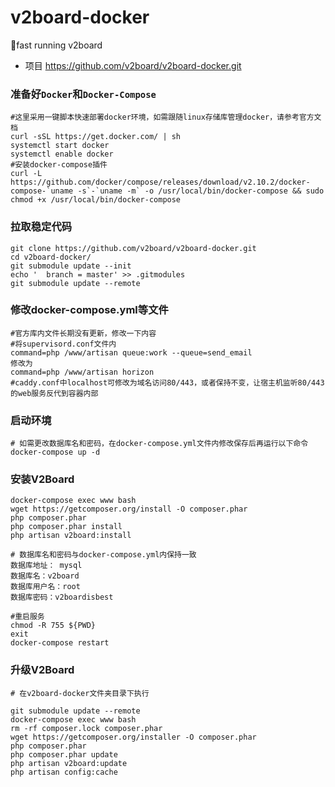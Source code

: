 # v2board-docker
🐳fast running v2board
* 项目
https://github.com/v2board/v2board-docker.git

### 准备好`Docker`和`Docker-Compose`
```
#这里采用一键脚本快速部署docker环境，如需跟随linux存储库管理docker，请参考官方文档
curl -sSL https://get.docker.com/ | sh 
systemctl start docker 
systemctl enable docker
#安装docker-compose插件
curl -L https://github.com/docker/compose/releases/download/v2.10.2/docker-compose-`uname -s`-`uname -m` -o /usr/local/bin/docker-compose && sudo chmod +x /usr/local/bin/docker-compose
```
### 拉取稳定代码
```
git clone https://github.com/v2board/v2board-docker.git
cd v2board-docker/
git submodule update --init
echo '  branch = master' >> .gitmodules
git submodule update --remote
```
### 修改docker-compose.yml等文件
```
#官方库内文件长期没有更新，修改一下内容
#将supervisord.conf文件内
command=php /www/artisan queue:work --queue=send_email
修改为
command=php /www/artisan horizon
#caddy.conf中localhost可修改为域名访问80/443，或者保持不变，让宿主机监听80/443的web服务反代到容器内部
```

### 启动环境

```
# 如需更改数据库名和密码，在docker-compose.yml文件内修改保存后再运行以下命令
docker-compose up -d
```

### 安装V2Board
```
docker-compose exec www bash
wget https://getcomposer.org/install -O composer.phar
php composer.phar
php composer.phar install
php artisan v2board:install

# 数据库名和密码与docker-compose.yml内保持一致
数据库地址： mysql
数据库名：v2board
数据库用户名：root
数据库密码：v2boardisbest

#重启服务
chmod -R 755 ${PWD}
exit
docker-compose restart

```
### 升级V2Board
```
# 在v2board-docker文件夹目录下执行

git submodule update --remote
docker-compose exec www bash
rm -rf composer.lock composer.phar
wget https://getcomposer.org/installer -O composer.phar
php composer.phar
php composer.phar update
php artisan v2board:update
php artisan config:cache
```
